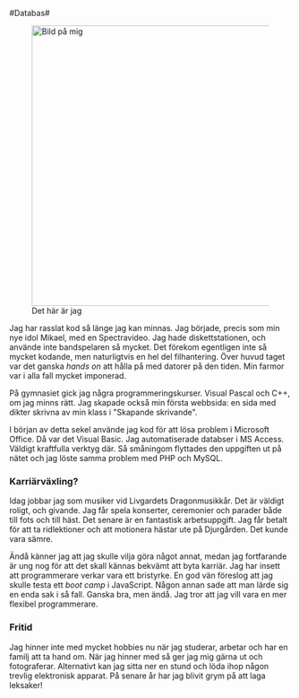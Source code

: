 #Databas#

<figure>
    <img src="img/Selfie.jpg" width="500" alt="Bild på mig">
    <figcaption>Det här är jag</figcaption>
</figure>

<p>Jag har rasslat kod så länge jag kan minnas. Jag började, precis som min nye idol
    Mikael, med en Spectravideo. Jag hade diskettstationen, och använde inte bandspelaren
    så mycket. Det förekom egentligen inte så mycket kodande, men naturligtvis en hel del
    filhantering. Över huvud taget var det ganska <em>hands on</em> att hålla på med
    datorer på den tiden. Min farmor var i alla fall mycket imponerad.</p>

<p>På gymnasiet gick jag några programmeringskurser. Visual Pascal och C++, om jag minns
    rätt. Jag skapade också min första webbsida: en sida med dikter skrivna av min klass
    i "Skapande skrivande".</p>

<p>I början av detta sekel använde jag kod för att lösa problem i Microsoft Office. Då
    var det Visual Basic. Jag automatiserade databser i MS Access. Väldigt kraftfulla
    verktyg där. Så småningom flyttades den uppgiften ut på nätet och jag löste samma
    problem med PHP och MySQL.</p>

<h3>Karriärväxling?</h3>

<p>Idag jobbar jag som musiker vid Livgardets Dragonmusikkår. Det är väldigt roligt,
    och givande. Jag får spela konserter, ceremonier och parader både till fots och
    till häst. Det senare är en fantastisk arbetsuppgift. Jag får betalt för att ta
    ridlektioner och att motionera hästar ute på Djurgården. Det kunde vara sämre.</p>

<p>Ändå känner jag att jag skulle vilja göra något annat, medan jag fortfarande är ung
    nog för att det skall kännas bekvämt att byta karriär. Jag har insett att
    programmerare verkar vara ett bristyrke. En god vän föreslog att jag skulle
    testa ett <em>boot camp</em> i JavaScript. Någon annan sade att man lärde
    sig en enda sak i så fall. Ganska bra, men ändå. Jag tror att jag vill vara
    en mer flexibel programmerare.</p>

<h3>Fritid</h3>

<p>Jag hinner inte med mycket hobbies nu när jag studerar, arbetar och har en familj
    att ta hand om. När jag hinner med så ger jag mig gärna ut och fotograferar.
    Alternativt kan jag sitta ner en stund och löda ihop någon trevlig elektronisk
    apparat. På senare år har jag blivit grym på att laga leksaker!</p>
